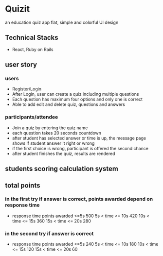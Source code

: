 # Quizit
an education quiz app
flat, simple and colorful UI design

## Technical Stacks
- React, Ruby on Rails

## user story
### users
- Register/Login
- After Login, user can create a quiz including multiple questions
- Each question has maximum four options and only one is correct
- Able to add edit and delete quiz, questions and answers

### participants/attendee
- Join a quiz by entering the quiz name
- each question takes 20 seconds countdown
- after student has selected answer or time is up, the message page
 shows if student answer it right or wrong
- if the first choice is wrong, participant is offered the second chance
- after student finishes the quiz, results are rendered

## students scoring calculation system
## total points
### in the first try if answer is correct, points awarded depend on response time
-  response time  points awarded
      <=5s             500
  5s < time <= 10s     420
  10s < time <= 15s    360
  15s < time <= 20s    280
### in the second try if answer is correct
-  response time   points awarded
      <=5s             240
  5s < time <= 10s     180
  10s < time <= 15s    120
  15s < time <= 20s     60
